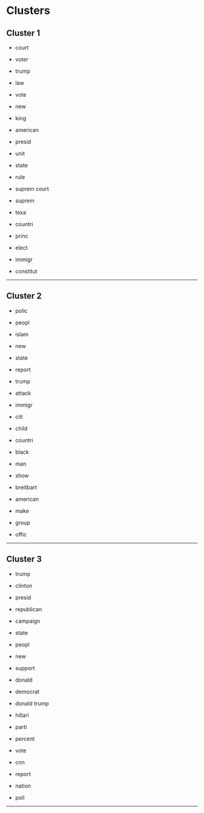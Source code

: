 # Clusters

## Cluster 1

-  court

-  voter

-  trump

-  law

-  vote

-  new

-  king

-  american

-  presid

-  unit

-  state

-  rule

-  suprem court

-  suprem

-  texa

-  countri

-  princ

-  elect

-  immigr

-  constitut



---

## Cluster 2

-  polic

-  peopl

-  islam

-  new

-  state

-  report

-  trump

-  attack

-  immigr

-  citi

-  child

-  countri

-  black

-  man

-  show

-  breitbart

-  american

-  make

-  group

-  offic



---

## Cluster 3

-  trump

-  clinton

-  presid

-  republican

-  campaign

-  state

-  peopl

-  new

-  support

-  donald

-  democrat

-  donald trump

-  hillari

-  parti

-  percent

-  vote

-  cnn

-  report

-  nation

-  poll



---

